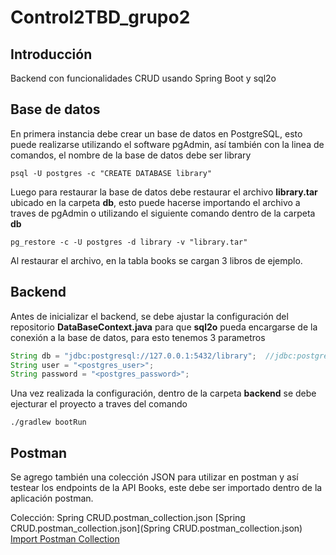 # Control2TBD_grupo2

## Introducción
Backend con funcionalidades CRUD usando Spring Boot y sql2o
## Base de datos

En primera instancia debe crear un base de datos en PostgreSQL, esto puede realizarse utilizando el software pgAdmin, así también con la linea de comandos, el nombre de la base de datos debe ser library

```
psql -U postgres -c "CREATE DATABASE library"
```

Luego para restaurar la base de datos debe restaurar el archivo **library.tar** ubicado en la carpeta **db**, esto puede hacerse importando el archivo a traves de pgAdmin o utilizando el siguiente comando dentro de la carpeta **db**

```
pg_restore -c -U postgres -d library -v "library.tar"
```

Al restaurar el archivo, en la tabla books se cargan 3 libros de ejemplo.

## Backend
Antes de inicializar el backend, se debe ajustar la configuración del repositorio **DataBaseContext.java**
para que **sql2o** pueda encargarse de la conexión a la base de datos, para esto tenemos 3 parametros

```java
String db = "jdbc:postgresql://127.0.0.1:5432/library";  //jdbc:postgresql:///<HOST>:<PORT>/<DB_NAME>
String user = "<postgres_user>";
String password = "<postgres_password>";
```

Una vez realizada la configuración, dentro de la carpeta **backend** se debe ejecturar el proyecto a traves del comando 

```
./gradlew bootRun
```

## Postman
Se agrego también una colección JSON para utilizar en postman y así testear los endpoints de la API Books,
este debe ser importado dentro de la aplicación postman.

Colección: Spring CRUD.postman_collection.json
[Spring CRUD.postman_collection.json](Spring CRUD.postman_collection.json)
[Import Postman Collection](https://learning.postman.com/docs/getting-started/importing-and-exporting-data/)


